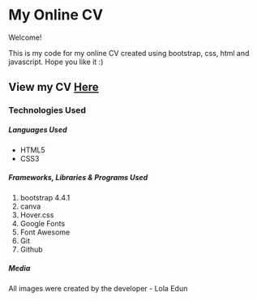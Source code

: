 # My Online CV 

Welcome!

This is my code for my online CV created using bootstrap, css, html and javascript. 
Hope you like it :)



## View my CV [Here](https://lolaedun.github.io/My-online-CV/)


### Technologies Used

##### Languages Used

<ul>
    <li>HTML5
    <li>CSS3
</ul>


##### Frameworks, Libraries & Programs Used

<ol>
    <li> bootstrap 4.4.1
    <li> canva
    <li> Hover.css
    <li> Google Fonts
    <li> Font Awesome
    <li> Git 
    <li> Github 



</ol>

##### Media

All images were created by the developer - Lola Edun